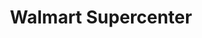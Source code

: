 ---
title: "Walmart Supercenter"
url: /conway/walmart-supercenter-myrtle-ridge-drive/
shop: Supermarkt
---